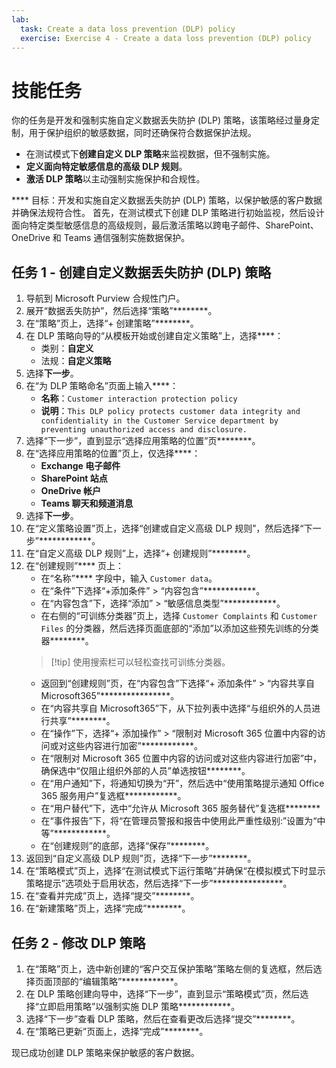 ```yaml
---
lab:
  task: Create a data loss prevention (DLP) policy
  exercise: Exercise 4 - Create a data loss prevention (DLP) policy
---
```


# 技能任务

你的任务是开发和强制实施自定义数据丢失防护 (DLP) 策略，该策略经过量身定制，用于保护组织的敏感数据，同时还确保符合数据保护法规。

- 在测试模式下**创建自定义 DLP 策略**来监视数据，但不强制实施。
- **定义面向特定敏感信息的高级 DLP 规则**。
- **激活 DLP 策略**以主动强制实施保护和合规性。

**** 目标：开发和实施自定义数据丢失防护 (DLP) 策略，以保护敏感的客户数据并确保法规符合性。 首先，在测试模式下创建 DLP 策略进行初始监视，然后设计面向特定类型敏感信息的高级规则，最后激活策略以跨电子邮件、SharePoint、OneDrive 和 Teams 通信强制实施数据保护。

## 任务 1 - 创建自定义数据丢失防护 (DLP) 策略

1. 导航到 Microsoft Purview 合规性门户。
1. 展开“数据丢失防护”，然后选择“策略”********。
1. 在“策略”页上，选择“+ 创建策略”********。
1. 在 DLP 策略向导的“从模板开始或创建自定义策略”上，选择****：
   - 类别：**自定义**
   - 法规：**自定义策略**
1. 选择**下一步**。
1. 在“为 DLP 策略命名”页面上输入****：
   - **名称**：`Customer interaction protection policy`
   - **说明**：`This DLP policy protects customer data integrity and confidentiality in the Customer Service department by preventing unauthorized access and disclosure.`
1. 选择“下一步”，直到显示“选择应用策略的位置”页********。
1. 在“选择应用策略的位置”页上，仅选择****：
   - **Exchange 电子邮件**
   - **SharePoint 站点**
   - **OneDrive 帐户**
   - **Teams 聊天和频道消息**
1. 选择**下一步**。
1. 在“定义策略设置”页上，选择“创建或自定义高级 DLP 规则”，然后选择“下一步”************。
1. 在“自定义高级 DLP 规则”上，选择“+ 创建规则”********。
1. 在“创建规则”**** 页上：
   - 在“名称”**** 字段中，输入 `Customer data`。
   - 在“条件”下选择“+添加条件” > “内容包含”************。
   - 在“内容包含”下，选择“添加” > “敏感信息类型”************。
   - 在右侧的“可训练分类器”页上，选择 `Customer Complaints` 和 `Customer Files` 的分类器，然后选择页面底部的“添加”以添加这些预先训练的分类器********。
   > [!tip] 使用搜索栏可以轻松查找可训练分类器。
   - 返回到“创建规则”页，在“内容包含”下选择“+ 添加条件” > “内容共享自 Microsoft365”****************。
   - 在“内容共享自 Microsoft365”下，从下拉列表中选择“与组织外的人员进行共享”********。
   - 在“操作”下，选择“+ 添加操作” > “限制对 Microsoft 365 位置中内容的访问或对这些内容进行加密”************。
   - 在“限制对 Microsoft 365 位置中内容的访问或对这些内容进行加密”中，确保选中“仅阻止组织外部的人员”单选按钮********。
   - 在“用户通知”下，将通知切换为“开”，然后选中“使用策略提示通知 Office 365 服务用户”复选框************。
   - 在“用户替代”下，选中“允许从 Microsoft 365 服务替代”复选框********
   - 在“事件报告”下，将“在管理员警报和报告中使用此严重性级别:”设置为“中等”************。
   - 在“创建规则”的底部，选择“保存”********。
1. 返回到“自定义高级 DLP 规则”页，选择“下一步”********。
1. 在“策略模式”页上，选择“在测试模式下运行策略”并确保“在模拟模式下时显示策略提示”选项处于启用状态，然后选择“下一步”****************。
1. 在“查看并完成”页上，选择“提交”********。
1. 在“新建策略”页上，选择“完成”********。

## 任务 2 - 修改 DLP 策略

1. 在“策略”页上，选中新创建的“客户交互保护策略”策略左侧的复选框，然后选择页面顶部的“编辑策略”************。
1. 在 DLP 策略创建向导中，选择“下一步”，直到显示“策略模式”页，然后选择“立即启用策略”以强制实施 DLP 策略************。
1. 选择“下一步”查看 DLP 策略，然后在查看更改后选择“提交”********。
1. 在“策略已更新”页面上，选择“完成”********。

现已成功创建 DLP 策略来保护敏感的客户数据。
